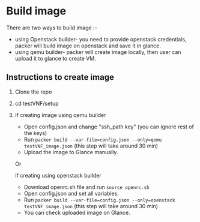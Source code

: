 # Build image

There are two ways to build image :-
* using Openstack builder- you need to provide openstack credentials, packer will build image on openstack and save it in glance.
* using qemu builder- packer will create image locally, then user can upload it to glance to create VM.

## Instructions to create image
1. Clone the repo
2. cd testVNF/setup
3. If creating image using qemu builder
    - Open config.json and change "ssh_path key" (you can ignore rest of the keys)
    - Run    ``` packer build --var-file=config.json --only=qemu testVNF_image.json ``` (this step will take around 30 min)
    - Upload the image to Glance manually.
    
    Or 
    
   If creating using openstack builder
    - Download openrc.sh file and run ```source openrc.sh```
    - Open config.json and set all variables.
    - Run    ``` packer build --var-file=config.json --only=openstack testVNF_image.json ``` (this step will take around 30 min)
    - You can check uploaded image on Glance.
